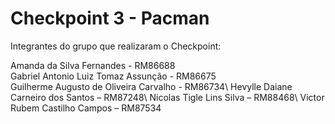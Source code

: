 # Checkpoint 3 - Pacman
 
Integrantes do grupo que realizaram o Checkpoint:
 
Amanda da Silva Fernandes - RM86688\
Gabriel Antonio Luiz Tomaz Assunção - RM86675\
Guilherme Augusto de Oliveira Carvalho - RM86734\ 
Hevylle Daiane Carneiro dos Santos – RM87248\ 
Nicolas Tigle Lins Silva – RM88468\ 
Victor Rubem Castilho Campos – RM87534  


